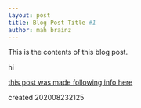 ```yaml
---
layout: post
title: Blog Post Title #1
author: mah brainz
---
```

This is the contents of this blog post.

hi

[this post was made following info here](https://kalyanv.com/2018/09/12/build-a-blog-using-jekyll-and-deploy-to-github-pages-and-set-custom-domain.html)

created
202008232125